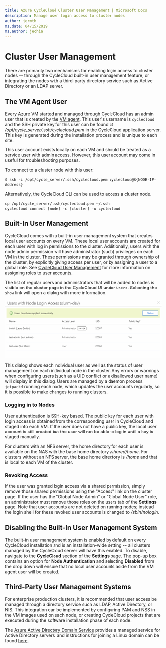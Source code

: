 ```yaml
---
title: Azure CycleCloud Cluster User Management | Microsoft Docs
description: Manage user login access to cluster nodes
author: jermth
ms.date: 04/15/2019
ms.author: jechia
---
```


# Cluster User Management

There are primarily two mechanisms for enabling login access to cluster nodes -- through the CycleCloud built-in user management feature, or integrating the nodes with a third-party directory service such as Active Directory or an LDAP server.

## The VM Agent User

Every Azure VM started and managed through CycleCloud has an admin user that is created by the [VM agent](https://docs.microsoft.com/en-us/azure/virtual-machines/extensions/agent-linux). This user's username is `cyclecloud` and the SSH private key for this user can be found at */opt/cycle_server/.ssh/cyclecloud.pem* in the CycleCloud application server. This key is generated during the installation process and is unique to each site.

This user account exists locally on each VM and should be treated as a service user with admin access. However, this user account may come in useful for troubleshooting purposes.

To connect to a cluster node with this user:

    $ ssh -i /opt/cycle_server/.ssh/cyclecloud.pem cyclecloud@${NODE-IP-Address}

Alternatively, the CycleCloud CLI can be used to access a cluster node.

``` 
cp /opt/cycle_server/.ssh/cyclecloud.pem ~/.ssh 
cyclecloud connect [node] -c [cluster] -u cyclecloud
```

## Built-In User Management

CycleCloud comes with a built-in user management system that creates local user accounts on every VM. These local user accounts are created for each user with log in permissions to the cluster. Additionally, users with the node admin permission will have administrator (sudo) privileges on each VM in the cluster. These permissions may be granted through ownership of the cluster, by explicitly giving access per user, or by assigning a user to a global role. See [CycleCloud User Management](user-management.md) for more information on assigning roles to user accounts.

The list of regular users and administrators that will be added to nodes is visible on the cluster page in the CycleCloud UI under `Users`. Selecting the `show` link will open a dialog with more information.

![Cluster Users Dialog](./images/cluster_users_dialog.png)

This dialog shows each individual user as well as the status of user management on each individual node in the cluster. Any errors or warnings when configuring users (such as a UID conflict or a disallowed user name) will display in this dialog. Users are managed by a daemon process `jetpackd` running each node, which updates the user accounts regularly, so it is possible to make changes to running clusters.

### Logging in to Nodes

User authentication is SSH-key based. The public key for each user with login access is obtained from the corresponding user in CycleCloud and staged into each VM. If the user does not have a public key, the local user account is still created but the user will not be able to log in until a key is staged manually.

For clusters with an NFS server, the home directory for each user is available on the NAS with the base home directory */shared/home*. For clusters without an NFS server, the base home directory is */home* and that is local to each VM of the cluster.

### Revoking Access

If the user was granted login access via a shared permission, simply remove those shared permissions using the "Access" link on the cluster page. If the user has the "Global Node Admin" or "Global Node User" role, an administrator must remove those roles on the users tab of the **Settings** page. Note that user accounts are not deleted on running nodes; instead the login shell for these revoked user accounts is changed to */sbin/nologin*.

## Disabling the Built-In User Management System

The built-in user management system is enabled by default on every CycleCloud installation and is an installation-wide setting -- all clusters managed by the CycleCloud server will have this enabled. To disable, navigate to the **CycleCloud** section of the **Settings** page. The pop-up box contains an option for **Node Authentication** and selecting **Disabled** from the drop down will ensure that no local user accounts aside from the VM agent user will be created.

## Third-Party User Management Systems

For enterprise production clusters, it is recommended that user access be managed through a directory service such as LDAP, Active Directory, or NIS. This integration can be implemented by configuring PAM and NSS in the VM images used on each node, or creating CycleCloud projects that are executed during the software installation phase of each node.

The [Azure Active Directory Domain Service](https://azure.microsoft.com/en-us/services/active-directory-ds/) provides a managed service for Active Directory servers, and instructions for joining a Linux domain can be found [here](https://docs.microsoft.com/en-us/azure/active-directory-domain-services/active-directory-ds-join-rhel-linux-vm).

